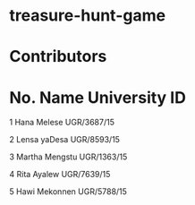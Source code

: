 # treasure-hunt-game
# Contributors
# No. 	Name 	University ID
  1 	Hana Melese 	UGR/3687/15

  2 	Lensa yaDesa 	UGR/8593/15

  3 	Martha Mengstu 	UGR/1363/15

  4 	Rita Ayalew 	UGR/7639/15

  5 	Hawi Mekonnen 	UGR/5788/15
